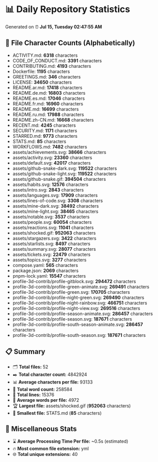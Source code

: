 # 📊 Daily Repository Statistics
Generated on ⏰ **Jul 15, Tuesday 02:47:55 AM**

## 📂 File Character Counts (Alphabetically)
- ACTIVITY.md: **6318** characters
- CODE_OF_CONDUCT.md: **3391** characters
- CONTRIBUTING.md: **4193** characters
- Dockerfile: **1195** characters
- GREETINGS.md: **346** characters
- LICENSE: **34650** characters
- README.ar.md: **17418** characters
- README.de.md: **16803** characters
- README.es.md: **17046** characters
- README.fr.md: **16960** characters
- README.md: **16699** characters
- README.ru.md: **17988** characters
- README.zh-CN.md: **16668** characters
- RECENT.md: **4245** characters
- SECURITY.md: **1171** characters
- STARRED.md: **9773** characters
- STATS.md: **85** characters
- WORKFLOWS.md: **7482** characters
- assets/achievements.svg: **38666** characters
- assets/activity.svg: **23360** characters
- assets/default.svg: **42017** characters
- assets/github-snake-dark.svg: **119522** characters
- assets/github-snake-light.svg: **119522** characters
- assets/github-snake.gif: **394504** characters
- assets/habits.svg: **12576** characters
- assets/intro.svg: **2843** characters
- assets/languages.svg: **17909** characters
- assets/lines-of-code.svg: **3308** characters
- assets/mine-dark.svg: **38492** characters
- assets/mine-light.svg: **38465** characters
- assets/notable.svg: **3537** characters
- assets/people.svg: **60054** characters
- assets/reactions.svg: **11041** characters
- assets/shocked.gif: **952063** characters
- assets/stargazers.svg: **3422** characters
- assets/starlists.svg: **8497** characters
- assets/summary.svg: **28077** characters
- assets/tickets.svg: **22479** characters
- assets/topics.svg: **3277** characters
- compose.yaml: **565** characters
- package.json: **2069** characters
- pnpm-lock.yaml: **15547** characters
- profile-3d-contrib/profile-gitblock.svg: **294472** characters
- profile-3d-contrib/profile-green-animate.svg: **269491** characters
- profile-3d-contrib/profile-green.svg: **170705** characters
- profile-3d-contrib/profile-night-green.svg: **269490** characters
- profile-3d-contrib/profile-night-rainbow.svg: **466751** characters
- profile-3d-contrib/profile-night-view.svg: **269516** characters
- profile-3d-contrib/profile-season-animate.svg: **286457** characters
- profile-3d-contrib/profile-season.svg: **187671** characters
- profile-3d-contrib/profile-south-season-animate.svg: **286457** characters
- profile-3d-contrib/profile-south-season.svg: **187671** characters

## 📋 Summary
- 🗂️ **Total files:** 52
- ✒️ **Total character count:** 4842924
- 📊 **Average characters per file:** 93133
- 📝 **Total word count:** 258584
- 🧾 **Total lines:** 15376
- 📐 **Average words per file:** 4972
- 🏆 **Largest file:** assets/shocked.gif (**952063** characters)
- 🥉 **Smallest file:** STATS.md (**85** characters)

## 🌟 Miscellaneous Stats
- ⌛ **Average Processing Time Per file:** ~0.5s (estimated)
- 🔥 **Most common file extension:** yml
- 🌐 **Total unique extensions:** 40
